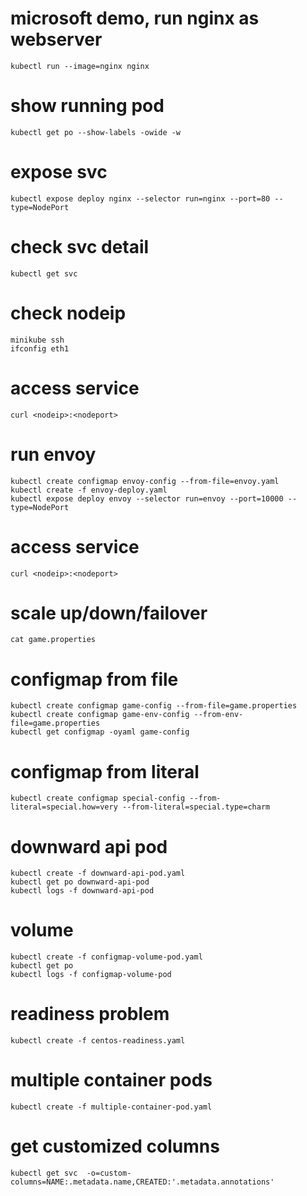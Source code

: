 
# microsoft demo, run nginx as webserver
```
kubectl run --image=nginx nginx
```
# show running pod
```
kubectl get po --show-labels -owide -w
```
# expose svc
```
kubectl expose deploy nginx --selector run=nginx --port=80 --type=NodePort
```
# check svc detail
```
kubectl get svc
```
# check nodeip
```
minikube ssh
ifconfig eth1
```
# access service
```
curl <nodeip>:<nodeport>
```
# run envoy
```
kubectl create configmap envoy-config --from-file=envoy.yaml
kubectl create -f envoy-deploy.yaml
kubectl expose deploy envoy --selector run=envoy --port=10000 --type=NodePort
```
# access service
```
curl <nodeip>:<nodeport>
```
# scale up/down/failover
```
cat game.properties
```
# configmap from file
```
kubectl create configmap game-config --from-file=game.properties
kubectl create configmap game-env-config --from-env-file=game.properties
kubectl get configmap -oyaml game-config
```
# configmap from literal
```
kubectl create configmap special-config --from-literal=special.how=very --from-literal=special.type=charm
```
# downward api pod
```
kubectl create -f downward-api-pod.yaml
kubectl get po downward-api-pod
kubectl logs -f downward-api-pod
```
# volume
```
kubectl create -f configmap-volume-pod.yaml
kubectl get po
kubectl logs -f configmap-volume-pod
```
# readiness problem
```
kubectl create -f centos-readiness.yaml
```
# multiple container pods
```
kubectl create -f multiple-container-pod.yaml
```
# get customized columns
```
kubectl get svc  -o=custom-columns=NAME:.metadata.name,CREATED:'.metadata.annotations'
```

